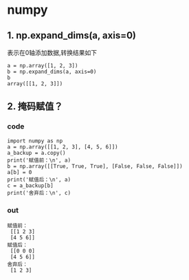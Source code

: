 # numpy
## 1. np.expand_dims(a, axis=0)
表示在0轴添加数据,转换结果如下

    a = np.array([1, 2, 3])
    b = np.expand_dims(a, axis=0)
    b
    array([[1, 2, 3]])
    
## 2. 掩码赋值？
### code
    import numpy as np
    a = np.array([[1, 2, 3], [4, 5, 6]])
    a_backup = a.copy()
    print('赋值前：\n', a)
    b = np.array([[True, True, True], [False, False, False]])
    a[b] = 0
    print('赋值后：\n', a)
    c = a_backup[b]
    print('舍弃后：\n', c)
### out
    赋值前：
     [[1 2 3]
     [4 5 6]]
    赋值后：
     [[0 0 0]
     [4 5 6]]
    舍弃后：
     [1 2 3]
